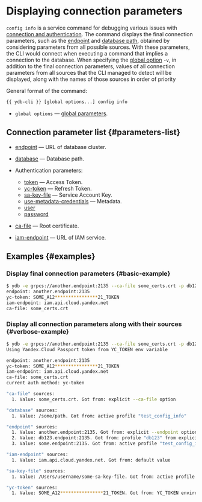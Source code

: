 # Displaying connection parameters

`config info` is a service command for debugging various issues with [connection and authentication](../connect.md). The command displays the final connection parameters, such as the [endpoint](../../../concepts/connect.md#endpoint) and [database path](../../../concepts/connect.md#database), obtained by considering parameters from all possible sources. With these parameters, the CLI would connect when executing a command that implies a connection to the database. When specifying the [global option](global-options.md) `-v`, in addition to the final connection parameters, values of all connection parameters from all sources that the CLI managed to detect will be displayed, along with the names of those sources in order of priority

General format of the command:

```bash
{{ ydb-cli }} [global options...] config info
```

* `global options` — [global parameters](global-options.md).

## Connection parameter list {#parameters-list}

* [endpoint](../../../concepts/connect.md#endpoint) — URL of database cluster.
* [database](../../../concepts/connect.md#database) — Database path.
* Authentication parameters:

  * [token](../../../security/authentication.md#iam) — Access Token.
  * [yc-token](../../../security/authentication.md#iam) — Refresh Token.
  * [sa-key-file](../../../security/authentication.md#iam) — Service Account Key.
  * [use-metadata-credentials](../../../security/authentication.md#iam) — Metadata.
  * [user](../../../security/authentication.md#static-credentials)
  * [password](../../../security/authentication.md#static-credentials)

* [ca-file](../../../concepts/connect.md#tls-cert) — Root certificate.
* [iam-endpoint](../../../security/authentication.md#iam) — URL of IAM service.

## Examples {#examples}

### Display final connection parameters {#basic-example}

```bash
$ ydb -e grpcs://another.endpoint:2135 --ca-file some_certs.crt -p db123 config info
endpoint: another.endpoint:2135
yc-token: SOME_A12****************21_TOKEN
iam-endpoint: iam.api.cloud.yandex.net
ca-file: some_certs.crt
```

### Display all connection parameters along with their sources {#verbose-example}

```bash
$ ydb -e grpcs://another.endpoint:2135 --ca-file some_certs.crt -p db123 -v config info
Using Yandex.Cloud Passport token from YC_TOKEN env variable

endpoint: another.endpoint:2135
yc-token: SOME_A12****************21_TOKEN
iam-endpoint: iam.api.cloud.yandex.net
ca-file: some_certs.crt
current auth method: yc-token

"ca-file" sources:
  1. Value: some_certs.crt. Got from: explicit --ca-file option

"database" sources:
  1. Value: /some/path. Got from: active profile "test_config_info"

"endpoint" sources:
  1. Value: another.endpoint:2135. Got from: explicit --endpoint option
  2. Value: db123.endpoint:2135. Got from: profile "db123" from explicit --profile option
  3. Value: some.endpoint:2135. Got from: active profile "test_config_info"

"iam-endpoint" sources:
  1. Value: iam.api.cloud.yandex.net. Got from: default value

"sa-key-file" sources:
  1. Value: /Users/username/some-sa-key-file. Got from: active profile "test_config_info"

"yc-token" sources:
  1. Value: SOME_A12****************21_TOKEN. Got from: YC_TOKEN enviroment variable
```

